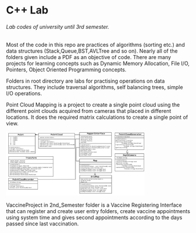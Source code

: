 # C++ Lab
###### Lab codes of university until 3rd semester.

Most of the code in this repo are practices of algorithms (sorting etc.) and data structures (Stack,Queue,BST,AVLTree and so on). Nearly all of the folders given include a PDF as an objective of code. There are many projects for learning concepts such as Dynamic Memory Allocation, File I/O, Pointers, Object Oriented Programming concepts.

Folders in root directory are labs for practising operations on data structures. They include traversal algorithms, self balancing trees, simple I/O operations.

Point Cloud Mapping is a project to create a single point cloud using the different point clouds acquired from cameras that placed in different locations. It does the required matrix calculations to create a single point of view.

<img src="Point Cloud Mapping/UML.png" width=75% height=75%>

VaccineProject in 2nd_Semester folder is a Vaccine Registering Interface that can register and create user entry folders, create vaccine appointments using system time and gives second appointments according to the days passed since last vaccination.
